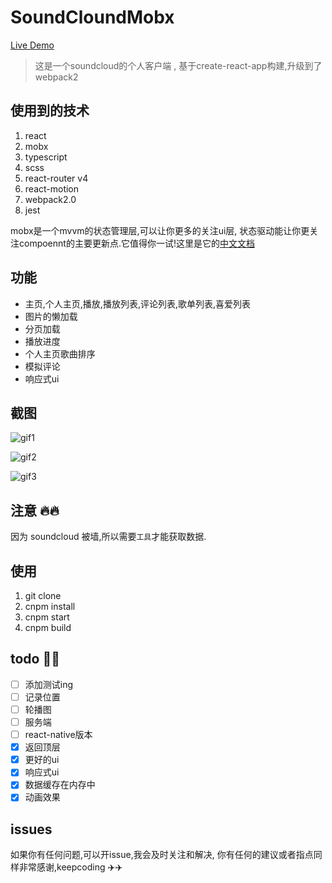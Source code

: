 # SoundCloundMobx

[Live Demo](https://build-gnyhzuzaht.now.sh)

> 这是一个soundcloud的个人客户端 , 基于create-react-app构建,升级到了webpack2

## 使用到的技术
1. react
2. mobx 
3. typescript
4. scss
5. react-router v4
6. react-motion
7. webpack2.0
8. jest

mobx是一个mvvm的状态管理层,可以让你更多的关注ui层,
状态驱动能让你更关注compoennt的主要更新点.它值得你一试!这里是它的[中文文档](http://cn.mobx.js.org/)

## 功能

 - 主页,个人主页,播放,播放列表,评论列表,歌单列表,喜爱列表
 - 图片的懒加载
 - 分页加载
 - 播放进度
 - 个人主页歌曲排序
 - 模拟评论
 - 响应式ui


## 截图

![gif1](/screens/br-min.gif)

![gif2](/screens/da-min.gif)

![gif3](/screens/tr-min.gif)


## 注意 🔥🔥

 因为 soundcloud 被墙,所以需要`工具`才能获取数据.


## 使用
1. git clone
2. cnpm install
3. cnpm start
4. cnpm build

## todo 📇📇
- [ ] 添加测试ing
- [ ] 记录位置
- [ ] 轮播图
- [ ] 服务端
- [ ] react-native版本
- [x] 返回顶层
- [x] 更好的ui
- [x] 响应式ui
- [x] 数据缓存在内存中
- [x] 动画效果

## issues

如果你有任何问题,可以开issue,我会及时关注和解决,
你有任何的建议或者指点同样非常感谢,keepcoding  ✈️✈️
